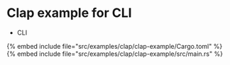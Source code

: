 # Clap example for CLI

* CLI


{% embed include file="src/examples/clap/clap-example/Cargo.toml" %}
{% embed include file="src/examples/clap/clap-example/src/main.rs" %}


